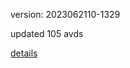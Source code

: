 version: 2023062110-1329

updated 105 avds

[details](https://github.com/0x74f917491bfa7ebfa379/ali_avd_db/blob/master/change_log/2023/06/21/10/1329.txt)
